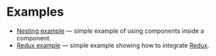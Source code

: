 # Examples

<!--- [State example](https://jsfiddle.net/rstacruz/bgf35zqw/) — simple example on how to use `state` and `setState`. -->

- [Nesting example](https://jsfiddle.net/rstacruz/azLhvhe2/) — simple example of using components inside a component.
- [Redux example](https://jsfiddle.net/rstacruz/aa2o1sbz/1/) — simple example showing how to integrate [Redux].

[Redux]: http://redux.js.org/
